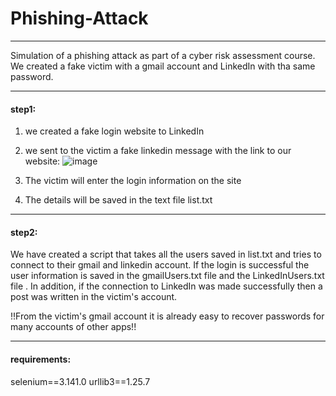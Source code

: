 # Phishing-Attack


-----------------------------------------------------------------------------------------------------------------------------------------

Simulation of a phishing attack as part of a cyber risk assessment course.
We created a fake victim with a gmail account and LinkedIn with tha same password.

-----------------------------------------------------------------------------------------------------------------------------------------

#### step1:
1) we created a fake login website to LinkedIn
2) we sent to the victim a fake linkedin message with the link to our website:
![image](https://user-images.githubusercontent.com/100790447/179204936-e71e3bbc-a636-4c71-ab78-e974ba046d38.png)



4) The victim will enter the login information on the site
5) The details will be saved in the text file list.txt

-----------------------------------------------------------------------------------------------------------------------------------------
#### step2:
We have created a script that takes all the users saved in list.txt and tries to connect to their gmail and linkedin account.
If the login is successful the user information is saved in the gmailUsers.txt file and the LinkedInUsers.txt file .
In addition, if the connection to LinkedIn was made successfully then a post was written in the victim's account.

!!From the victim's gmail account it is already easy to recover passwords for many accounts of other apps!!


-----------------------------------------------------------------------------------------------------------------------------------------

#### requirements:
selenium==3.141.0
urllib3==1.25.7
